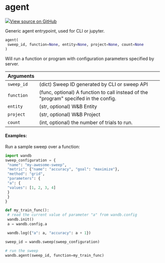 # agent



[![](https://www.tensorflow.org/images/GitHub-Mark-32px.png)View source on GitHub](https://www.github.com/wandb/client/tree/latest/wandb/wandb_agent.py#L589-L650)



Generic agent entrypoint, used for CLI or jupyter.

```python
agent(
 sweep_id, function=None, entity=None, project=None, count=None
)
```




Will run a function or program with configuration parameters specified
by server.

| Arguments | |
| :--- | :--- |
| `sweep_id` | (dict) Sweep ID generated by CLI or sweep API |
| `function` | (func, optional) A function to call instead of the "program" specifed in the config. |
| `entity` | (str, optional) W&B Entity |
| `project` | (str, optional) W&B Project |
| `count` | (int, optional) the number of trials to run. |



#### Examples:

Run a sample sweep over a function:

```python
import wandb
sweep_configuration = {
 "name": "my-awesome-sweep",
 "metric": {"name": "accuracy", "goal": "maximize"},
 "method": "grid",
 "parameters": {
 "a": {
 "values": [1, 2, 3, 4]
 }
 }
}

def my_train_func():
 # read the current value of parameter "a" from wandb.config
 wandb.init()
 a = wandb.config.a

 wandb.log({"a": a, "accuracy": a + 1})

sweep_id = wandb.sweep(sweep_configuration)

# run the sweep
wandb.agent(sweep_id, function=my_train_func)
```
